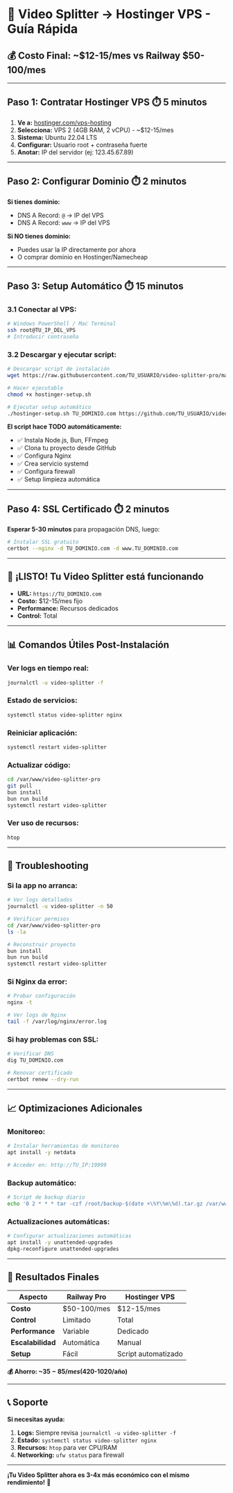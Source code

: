# 🚀 Video Splitter → Hostinger VPS - Guía Rápida

## **💰 Costo Final: ~$12-15/mes vs Railway $50-100/mes**

---

## **Paso 1: Contratar Hostinger VPS** ⏱️ 5 minutos

1. **Ve a:** [hostinger.com/vps-hosting](https://hostinger.com/vps-hosting)
2. **Selecciona:** VPS 2 (4GB RAM, 2 vCPU) - ~$12-15/mes
3. **Sistema:** Ubuntu 22.04 LTS
4. **Configurar:** Usuario root + contraseña fuerte
5. **Anotar:** IP del servidor (ej: 123.45.67.89)

---

## **Paso 2: Configurar Dominio** ⏱️ 2 minutos

**Si tienes dominio:**
- DNS A Record: `@` → IP del VPS
- DNS A Record: `www` → IP del VPS

**Si NO tienes dominio:**
- Puedes usar la IP directamente por ahora
- O comprar dominio en Hostinger/Namecheap

---

## **Paso 3: Setup Automático** ⏱️ 15 minutos

### **3.1 Conectar al VPS:**
```bash
# Windows PowerShell / Mac Terminal
ssh root@TU_IP_DEL_VPS
# Introducir contraseña
```

### **3.2 Descargar y ejecutar script:**
```bash
# Descargar script de instalación
wget https://raw.githubusercontent.com/TU_USUARIO/video-splitter-pro/main/hostinger-setup.sh

# Hacer ejecutable
chmod +x hostinger-setup.sh

# Ejecutar setup automático
./hostinger-setup.sh TU_DOMINIO.com https://github.com/TU_USUARIO/video-splitter-pro.git
```

**El script hace TODO automáticamente:**
- ✅ Instala Node.js, Bun, FFmpeg
- ✅ Clona tu proyecto desde GitHub
- ✅ Configura Nginx
- ✅ Crea servicio systemd
- ✅ Configura firewall
- ✅ Setup limpieza automática

---

## **Paso 4: SSL Certificado** ⏱️ 2 minutos

**Esperar 5-30 minutos** para propagación DNS, luego:

```bash
# Instalar SSL gratuito
certbot --nginx -d TU_DOMINIO.com -d www.TU_DOMINIO.com
```

---

## **🎉 ¡LISTO! Tu Video Splitter está funcionando**

- **URL:** `https://TU_DOMINIO.com`
- **Costo:** $12-15/mes fijo
- **Performance:** Recursos dedicados
- **Control:** Total

---

## **📊 Comandos Útiles Post-Instalación**

### **Ver logs en tiempo real:**
```bash
journalctl -u video-splitter -f
```

### **Estado de servicios:**
```bash
systemctl status video-splitter nginx
```

### **Reiniciar aplicación:**
```bash
systemctl restart video-splitter
```

### **Actualizar código:**
```bash
cd /var/www/video-splitter-pro
git pull
bun install
bun run build
systemctl restart video-splitter
```

### **Ver uso de recursos:**
```bash
htop
```

---

## **🔧 Troubleshooting**

### **Si la app no arranca:**
```bash
# Ver logs detallados
journalctl -u video-splitter -n 50

# Verificar permisos
cd /var/www/video-splitter-pro
ls -la

# Reconstruir proyecto
bun install
bun run build
systemctl restart video-splitter
```

### **Si Nginx da error:**
```bash
# Probar configuración
nginx -t

# Ver logs de Nginx
tail -f /var/log/nginx/error.log
```

### **Si hay problemas con SSL:**
```bash
# Verificar DNS
dig TU_DOMINIO.com

# Renovar certificado
certbot renew --dry-run
```

---

## **📈 Optimizaciones Adicionales**

### **Monitoreo:**
```bash
# Instalar herramientas de monitoreo
apt install -y netdata

# Acceder en: http://TU_IP:19999
```

### **Backup automático:**
```bash
# Script de backup diario
echo '0 2 * * * tar -czf /root/backup-$(date +\%Y\%m\%d).tar.gz /var/www/video-splitter-pro' | crontab -
```

### **Actualizaciones automáticas:**
```bash
# Configurar actualizaciones automáticas
apt install -y unattended-upgrades
dpkg-reconfigure unattended-upgrades
```

---

## **🎯 Resultados Finales**

| Aspecto | Railway Pro | Hostinger VPS |
|---------|-------------|---------------|
| **Costo** | $50-100/mes | $12-15/mes |
| **Control** | Limitado | Total |
| **Performance** | Variable | Dedicado |
| **Escalabilidad** | Automática | Manual |
| **Setup** | Fácil | Script automatizado |

**💰 Ahorro: ~$35-85/mes ($420-1020/año)**

---

## **📞 Soporte**

**Si necesitas ayuda:**
1. **Logs:** Siempre revisa `journalctl -u video-splitter -f`
2. **Estado:** `systemctl status video-splitter nginx`
3. **Recursos:** `htop` para ver CPU/RAM
4. **Networking:** `ufw status` para firewall

---

**¡Tu Video Splitter ahora es 3-4x más económico con el mismo rendimiento!** 🚀
